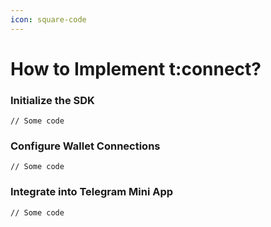 ```yaml
---
icon: square-code
---
```


# How to Implement t:connect?

### Initialize the SDK

```
// Some code
```

### Configure Wallet Connections

```
// Some code
```

### Integrate into Telegram Mini App

```
// Some code
```
